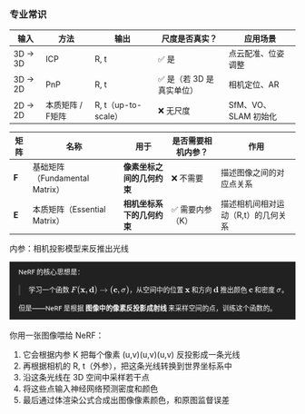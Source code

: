 ### 专业常识



| 输入    | 方法             | 输出                | 尺度是否真实？           | 应用场景             |
| ------- | ---------------- | ------------------- | ------------------------ | -------------------- |
| 3D → 3D | ICP              | R, t                | ✅ 是                     | 点云配准、位姿调整   |
| 3D → 2D | PnP              | R, t                | ✅ 是（若 3D 是真实单位） | 相机定位、AR         |
| 2D → 2D | 本质矩阵 / F矩阵 | R, t（up-to-scale） | ❌ 无尺度                 | SfM、VO、SLAM 初始化 |

| 矩阵  | 名称                           | 用于                       | 是否需要相机内参？ | 作用                                |
| ----- | ------------------------------ | -------------------------- | ------------------ | ----------------------------------- |
| **F** | 基础矩阵（Fundamental Matrix） | **像素坐标之间的几何约束** | ❌ 不需要           | 描述图像之间的对应点关系            |
| **E** | 本质矩阵（Essential Matrix）   | **相机坐标系下的几何约束** | ✅ 需要内参（K）    | 描述相机间相对运动（R,t）的几何关系 |

内参：相机投影模型来反推出光线

![image-20250516104246655](note.assets/image-20250516104246655.png)

你用一张图像喂给 NeRF：

1. 它会根据内参 K 把每个像素 (u,v)(u,v)(u,v) 反投影成一条光线
2. 再根据相机的 R, t（外参），把这条光线转换到世界坐标系中
3. 沿这条光线在 3D 空间中采样若干点
4. 将这些点输入神经网络预测密度和颜色
5. 最后通过体渲染公式合成出图像像素颜色，和原图监督误差

